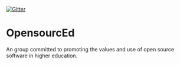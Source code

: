 [![Gitter](https://badges.gitter.im/OpensourcEd/community.svg)](https://gitter.im/OpensourcEd/community?utm_source=badge&utm_medium=badge&utm_campaign=pr-badge)

# OpensourcEd 

An group committed to promoting the values and use of open source software in higher education.
